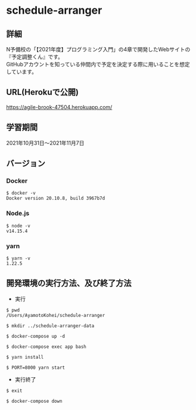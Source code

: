 # schedule-arranger

## 詳細
N予備校の「【2021年度】プログラミング入門」の4章で開発したWebサイトの『予定調整くん』です。<br>
GitHubアカウントを知っている仲間内で予定を決定する際に用いることを想定しています。

## URL(Herokuで公開)
https://agile-brook-47504.herokuapp.com/

## 学習期間
2021年10月31日〜2021年11月7日

## バージョン
### Docker
```
$ docker -v
Docker version 20.10.8, build 3967b7d
```
### Node.js
```
$ node -v
v14.15.4
```

### yarn
```
$ yarn -v
1.22.5
```

## 開発環境の実行方法、及び終了方法
+ 実行
```
$ pwd
/Users/AyamotoKohei/schedule-arranger

$ mkdir ../schedule-arranger-data

$ docker-compose up -d

$ docker-compose exec app bash

$ yarn install

$ PORT=8000 yarn start
```

+ 実行終了
```
$ exit

$ docker-compose down
```
